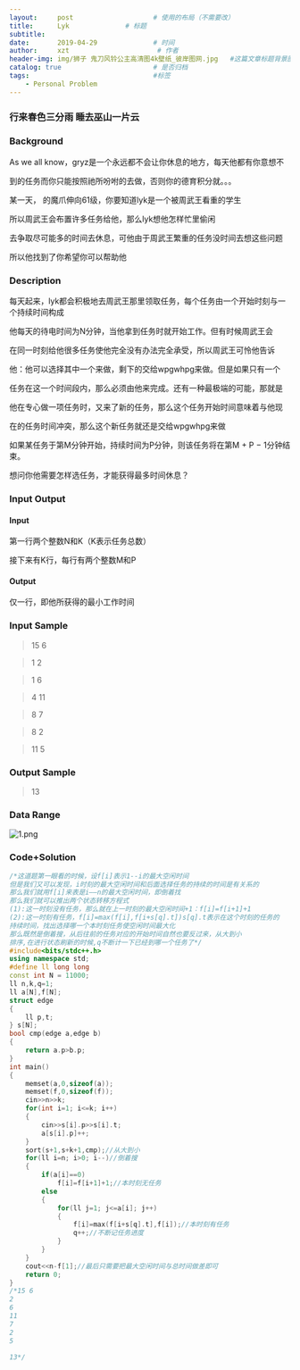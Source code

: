 ```yaml
---
layout:     post                    # 使用的布局（不需要改）
title:      Lyk              # 标题 
subtitle:   
date:       2019-04-29              # 时间
author:     xzt                      # 作者
header-img: img/狮子 鬼刀风铃公主高清图4k壁纸_彼岸图网.jpg   #这篇文章标题背景图片
catalog: true                       # 是否归档
tags:                               #标签
    - Personal Problem
---
```


### 行来春色三分雨 睡去巫山一片云

### Background

As we all know，gryz是一个永远都不会让你休息的地方，每天他都有你意想不

到的任务而你只能按照祂所吩咐的去做，否则你的德育积分就。。。

某一天， 的魔爪伸向61级，你要知道lyk是一个被周武王看重的学生

所以周武王会布置许多任务给他，那么lyk想他怎样忙里偷闲

去争取尽可能多的时间去休息，可他由于周武王繁重的任务没时间去想这些问题

所以他找到了你希望你可以帮助他

### Description

每天起来，lyk都会积极地去周武王那里领取任务，每个任务由一个开始时刻与一个持续时间构成

他每天的待电时间为N分钟，当他拿到任务时就开始工作。但有时候周武王会

在同一时刻给他很多任务使他完全没有办法完全承受，所以周武王可怜他告诉

他：他可以选择其中一个来做，剩下的交给wpgwhpg来做。但是如果只有一个

任务在这一个时间段内，那么必须由他来完成。还有一种最极端的可能，那就是

他在专心做一项任务时，又来了新的任务，那么这个任务开始时间意味着与他现

在的任务时间冲突，那么这个新任务就还是交给wpgwhpg来做

如果某任务于第M分钟开始，持续时间为P分钟，则该任务将在第M + P − 1分钟结束。

想问你他需要怎样选任务，才能获得最多时间休息？

### Input Output

#### Input

第一行两个整数N和K（K表示任务总数）

接下来有K行，每行有两个整数M和P

#### Output

仅一行，即他所获得的最小工作时间

### Input Sample

>15 6

>1 2

>1 6

>4 11

>8 7

>8 2

>11 5

### Output Sample

>13

### Data Range

![1.png](https://t1.picb.cc/uploads/2019/04/29/g2SVSv.png)

### Code+Solution

```cpp
/*这道题第一眼看的时候，设f[i]表示1--i的最大空闲时间
但是我们又可以发现，i时刻的最大空闲时间和后面选择任务的持续的时间是有关系的
那么我们就用f[i]来表是i——n的最大空闲时间，即倒着找
那么我们就可以推出两个状态转移方程式
(1):这一时刻没有任务，那么就在上一时刻的最大空闲时间+1：f[i]=f[i+1]+1
(2):这一时刻有任务，f[i]=max(f[i],f[i+s[q].t])s[q].t表示在这个时刻的任务的
持续时间，找出选择哪一个本时刻任务使空闲时间最大化
那么既然是倒着搜，从后往前的任务对应的开始时间自然也要反过来，从大到小
排序,在进行状态刷新的时候,q不断计一下已经到哪一个任务了*/
#include<bits/stdc++.h>
using namespace std;
#define ll long long
const int N = 11000;
ll n,k,q=1;
ll a[N],f[N];
struct edge
{
    ll p,t;
} s[N];
bool cmp(edge a,edge b)
{
    return a.p>b.p;
}
int main()
{
    memset(a,0,sizeof(a));
    memset(f,0,sizeof(f));
    cin>>n>>k;
    for(int i=1; i<=k; i++)
    {
        cin>>s[i].p>>s[i].t;
        a[s[i].p]++;
    }
    sort(s+1,s+k+1,cmp);//从大到小 
    for(ll i=n; i>0; i--)//倒着搜 
    {
        if(a[i]==0)
            f[i]=f[i+1]+1;//本时刻无任务 
        else
        {
            for(ll j=1; j<=a[i]; j++)
            {
                f[i]=max(f[i+s[q].t],f[i]);//本时刻有任务 
                q++;//不断记任务进度 
            }
        }
    }
    cout<<n-f[1];//最后只需要把最大空闲时间与总时间做差即可 
    return 0;
}
/*15 6
2
6
11
7
2
5

13*/
```
